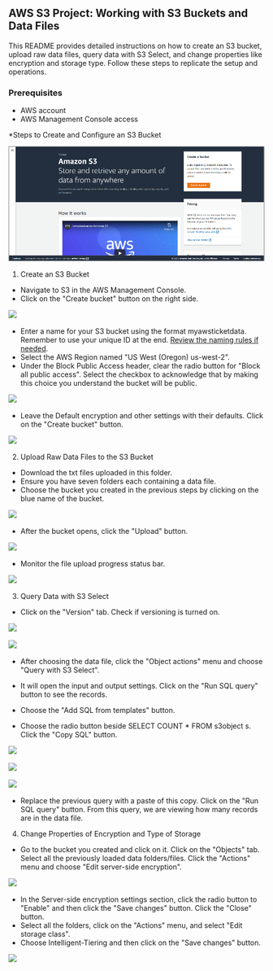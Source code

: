 
## AWS S3 Project: Working with S3 Buckets and Data Files


This README provides detailed instructions on how to create an S3 bucket, upload raw data files, query data with S3 Select, and change properties like encryption and storage type. Follow these steps to replicate the setup and operations.

### Prerequisites
* AWS account
* AWS Management Console access

*Steps to Create and Configure an S3 Bucket

![](https://github.com/sujikathir/AWS-Projects/blob/main/s3/images/s3%20home.png)

1. Create an S3 Bucket

- Navigate to S3 in the AWS Management Console.
- Click on the "Create bucket" button on the right side.

![](https://github.com/sujikathir/Using-AWS-S3-for-Data-Storage/blob/main/s3/images/create%20bucket.png)
  
- Enter a name for your S3 bucket using the format <id>myawsticketdata. Remember to use your unique ID at the end. [Review the naming rules if needed](https://docs.aws.amazon.com/AmazonS3/latest/userguide/bucketnamingrules.html).
- Select the AWS Region named "US West (Oregon) us-west-2".
- Under the Block Public Access header, clear the radio button for "Block all public access". Select the checkbox to acknowledge that by making this choice you understand the bucket will be public.

![](https://github.com/sujikathir/Using-AWS-S3-for-Data-Storage/blob/main/s3/images/block%20public%20access.png)
  
- Leave the Default encryption and other settings with their defaults. Click on the "Create bucket" button.

![](https://github.com/sujikathir/Using-AWS-S3-for-Data-Storage/blob/main/s3/images/encryption.png)

2. Upload Raw Data Files to the S3 Bucket
- Download the txt files uploaded in this folder.
- Ensure you have seven folders each containing a data file.
- Choose the bucket you created in the previous steps by clicking on the blue name of the bucket.

![](https://github.com/sujikathir/Using-AWS-S3-for-Data-Storage/blob/main/s3/images/file%20upload.png)

- After the bucket opens, click the "Upload" button.

![](https://github.com/sujikathir/Using-AWS-S3-for-Data-Storage/blob/main/s3/images/uploaded%20files.png)
  
- Monitor the file upload progress status bar.

![](https://github.com/sujikathir/Using-AWS-S3-for-Data-Storage/blob/main/s3/images/uploading%20progress.png)

3. Query Data with S3 Select
- Click on the "Version" tab. Check if versioning is turned on.

![](https://github.com/sujikathir/Using-AWS-S3-for-Data-Storage/blob/main/s3/images/events%20file.png)

![](https://github.com/sujikathir/Using-AWS-S3-for-Data-Storage/blob/main/s3/images/object%20actions.png)
  
- After choosing the data file, click the "Object actions" menu and choose "Query with S3 Select".

- It will open the input and output settings. Click on the "Run SQL query" button to see the records.
- Choose the "Add SQL from templates" button.
- Choose the radio button beside SELECT COUNT * FROM s3object s. Click the "Copy SQL" button.

![](https://github.com/sujikathir/Using-AWS-S3-for-Data-Storage/blob/main/s3/images/sql%20query.png)

![](https://github.com/sujikathir/Using-AWS-S3-for-Data-Storage/blob/main/s3/images/sql%20query%20events.png)

![](https://github.com/sujikathir/Using-AWS-S3-for-Data-Storage/blob/main/s3/images/sql%20template.png)

- Replace the previous query with a paste of this copy. Click on the "Run SQL query" button.
From this query, we are viewing how many records are in the data file.


4. Change Properties of Encryption and Type of Storage
- Go to the bucket you created and click on it. Click on the "Objects" tab. Select all the previously loaded data folders/files. Click the "Actions" menu and choose "Edit server-side encryption".

![](https://github.com/sujikathir/Using-AWS-S3-for-Data-Storage/blob/main/s3/images/edit%20server-side%20encryption.png)

- In the Server-side encryption settings section, click the radio button to "Enable" and then click the "Save changes" button. Click the "Close" button.
- Select all the folders, click on the "Actions" menu, and select "Edit storage class".
- Choose Intelligent-Tiering and then click on the "Save changes" button.

![](https://github.com/sujikathir/Using-AWS-S3-for-Data-Storage/blob/main/s3/images/intelligent-tiering.png)
